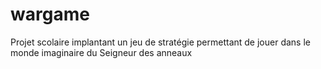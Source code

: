 # wargame
Projet scolaire implantant un jeu de stratégie permettant de jouer dans le monde imaginaire du Seigneur des anneaux
